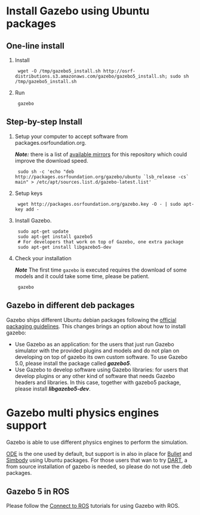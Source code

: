 # Install Gazebo using Ubuntu packages

## One-line install

1. Install

        wget -O /tmp/gazebo5_install.sh http://osrf-distributions.s3.amazonaws.com/gazebo/gazebo5_install.sh; sudo sh /tmp/gazebo5_install.sh

2. Run

        gazebo

## Step-by-step Install

1. Setup your computer to accept software from packages.osrfoundation.org.
    
    ***Note:*** there is a list of [available mirrors](https://github.com/osrf/gazebo/wiki/gazebo_mirrors) for this repository which could improve the download speed.

        sudo sh -c 'echo "deb http://packages.osrfoundation.org/gazebo/ubuntu `lsb_release -cs` main" > /etc/apt/sources.list.d/gazebo-latest.list'

1. Setup keys

        wget http://packages.osrfoundation.org/gazebo.key -O - | sudo apt-key add -

1. Install Gazebo.

        sudo apt-get update
        sudo apt-get install gazebo5
        # For developers that work on top of Gazebo, one extra package
        sudo apt-get install libgazebo5-dev

1. Check your installation

    ***Note*** The first time `gazebo` is executed requires the download of some models and it could take some time, please be patient.

        gazebo

## Gazebo in different deb packages

Gazebo ships different Ubuntu debian packages following the [official packaging guidelines](https://www.debian.org/doc/manuals/maint-guide/). This changes brings an option about how to install gazebo:

 * Use Gazebo as an application: for the users that just run Gazebo simulator with the provided plugins and models and do not plan on developing on top of gazebo its own custom software. To use Gazebo 5.0, please install the package called ***gazebo5***.
 * Use Gazebo to develop software using Gazebo libraries: for users that develop plugins or any other kind of software that needs Gazebo headers and libraries. In this case, together with gazebo5 package, please install ***libgazebo5-dev***. 

# Gazebo multi physics engines support

Gazebo is able to use different physics engines to perform the simulation.

[ODE](www.ode.org) is the one used by default, but support is in also in place for 
[Bullet](http://bulletphysics.org) and [Simbody](https://simtk.org/home/simbody/)
using Ubuntu packages. For those users that wan to try [DART](http://dartsim.github.io/), 
a from source installation of gazebo is needed, so please do not use the .deb packages.

## Gazebo 5 in ROS

Please follow the [Connect to ROS](http://gazebosim.org/tutorials?cat=connect_ros) tutorials for using Gazebo with ROS.
